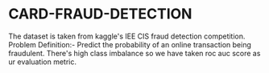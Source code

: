 # CARD-FRAUD-DETECTION
The dataset is taken from kaggle's IEE CIS fraud detection competition.
Problem Definition:- 
Predict the probability of an online transaction being fraudulent.
There's high class imbalance so we have taken roc auc score as ur evaluation metric. 
